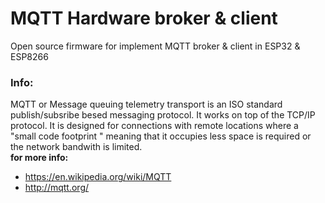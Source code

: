 # MQTT Hardware broker & client
Open source firmware for implement MQTT broker & client in ESP32 & ESP8266  

### __Info:__  
MQTT or Message queuing telemetry transport is an ISO standard publish/subsribe besed messaging protocol. It works on top of the TCP/IP protocol. It is designed for connections with remote locations where a "small code footprint " meaning that it occupies less space is required or the network bandwith is limited.  
__for more info:__ 
* https://en.wikipedia.org/wiki/MQTT   
* http://mqtt.org/



